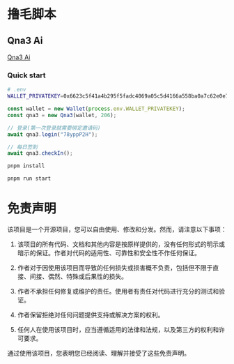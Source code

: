 # 撸毛脚本

## Qna3 Ai

[Qna3 Ai](https://qna3.ai/)

### Quick start

``` bash
# .env
WALLET_PRIVATEKEY=0x6623c5f41a4b295f5fadc4069a05c5d4166a558ba0a7c62e0e781bd0c1d325b3
```

```js
const wallet = new Wallet(process.env.WALLET_PRIVATEKEY);
const qna3 = new Qna3(wallet, 206);

// 登录(第一次登录就需要绑定邀请码)
await qna3.login("78yppP2H");

// 每日签到
await qna3.checkIn();

```

``` bash
pnpm install

pnpm run start
```

# 免责声明

该项目是一个开源项目，您可以自由使用、修改和分发。然而，请注意以下事项：

1. 该项目的所有代码、文档和其他内容是按原样提供的，没有任何形式的明示或暗示的保证。作者对代码的适用性、可靠性和安全性不作任何保证。

2. 作者对于因使用该项目而导致的任何损失或损害概不负责，包括但不限于直接、间接、偶然、特殊或后果性的损失。

3. 作者不承担任何修复或维护的责任。使用者有责任对代码进行充分的测试和验证。

4. 作者保留拒绝对任何问题提供支持或解决方案的权利。

5. 任何人在使用该项目时，应当遵循适用的法律和法规，以及第三方的权利和许可要求。

通过使用该项目，您表明您已经阅读、理解并接受了这些免责声明。
